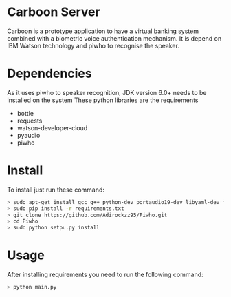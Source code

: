 # Carboon Server

Carboon is a prototype application to have a virtual banking system combined with a biometric voice authentication mechanism.
It is depend on IBM Watson technology and piwho to recognise the speaker.

# Dependencies
As it uses piwho to speaker recognition, JDK version 6.0+ needs to be installed on the system
These python libraries are the requirements
  * bottle
  * requests
  * watson-developer-cloud
  * pyaudio
  * piwho
  
# Install
To install just run these command:

```bash
> sudo apt-get install gcc g++ python-dev portaudio19-dev libyaml-dev ffmpeg
> sudo pip install -r requirements.txt
> git clone https://github.com/Adirockzz95/Piwho.git
> cd Piwho
> sudo python setpu.py install
```

# Usage

After installing requirements you need to run the following command:

```bash
> python main.py
```
